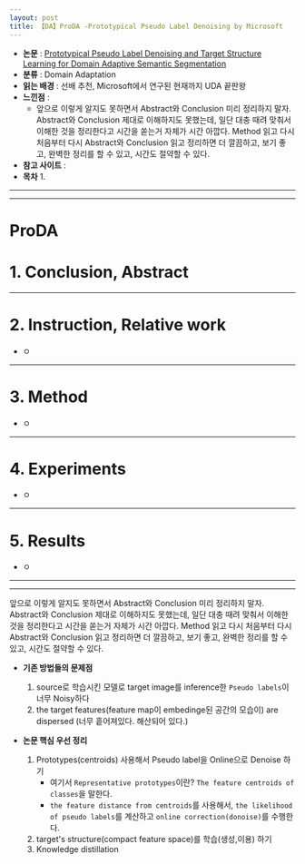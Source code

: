 ```yaml
---
layout: post
title: 【DA】ProDA -Prototypical Pseudo Label Denoising by Microsoft
---
```


- **논문** : [Prototypical Pseudo Label Denoising and Target Structure Learning for Domain Adaptive Semantic Segmentation](https://arxiv.org/abs/2101.10979)
- **분류** : Domain Adaptation
- **읽는 배경** : 선배 추천, Microsoft에서 연구된 현재까지 UDA 끝판왕
- **느낀점** : 
  - 앞으로 이렇게 알지도 못하면서 Abstract와 Conclusion 미리 정리하지 말자. Abstract와 Conclusion 제대로 이해하지도 못했는데, 일단 대충 때려 맞춰서 이해한 것을 정리한다고 시간을 쏟는거 자체가 시간 아깝다. Method 읽고 다시 처음부터 다시 Abstract와 Conclusion 읽고 정리하면 더 깔끔하고, 보기 좋고, 완벽한 정리를 할 수 있고, 시간도 절약할 수 있다.
- **참고 사이트** : 
- **목차**
  1. 



---

---

# ProDA

# 1. Conclusion, Abstract





---

# 2. Instruction, Relative work

- ㅇ



---

# 3. Method

- ㅇ



---

# 4. Experiments

- ㅇ



---

# 5. Results

- ㅇ



---

---



앞으로 이렇게 알지도 못하면서 Abstract와 Conclusion 미리 정리하지 말자. Abstract와 Conclusion 제대로 이해하지도 못했는데, 일단 대충 때려 맞춰서 이해한 것을 정리한다고 시간을 쏟는거 자체가 시간 아깝다. Method 읽고 다시 처음부터 다시 Abstract와 Conclusion 읽고 정리하면 더 깔끔하고, 보기 좋고, 완벽한 정리를 할 수 있고, 시간도 절약할 수 있다.

- **기존 방법들의 문제점**

  1. source로 학습시킨 모델로 target image를 inference한 `Pseudo labels`이 너무 Noisy하다
  2. the target features(feature map이 embedinge된 공간의 모습이) are dispersed (너무 흩어져있다. 해산되어 있다.) 

- **논문 핵심 우선 정리**

  1. Prototypes(centroids) 사용해서 Pseudo label을 Online으로 Denoise 하기
     - 여기서 `Representative prototypes`이란? `The feature centroids of classes`을 말한다.
     - `the feature distance from centroids`를 사용해서, `the likelihood of pseudo labels`를 계산하고 `online correction(donoise)`를 수행한다. 
  2. target's structure(compact feature space)를 학습(생성,이용) 하기
  3. Knowledge distillation

  

